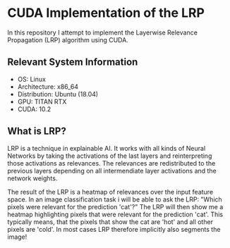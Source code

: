 # CUDA Implementation of the LRP
In this repository I attempt to implement the Layerwise Relevance Propagation (LRP) algorithm using CUDA.

## Relevant System Information
* OS: Linux
* Architecture: x86_64
* Distribution: Ubuntu (18.04)
* GPU: TITAN RTX
* CUDA: 10.2

## What is LRP?
LRP is a technique in explainable AI. It works with all kinds of Neural Networks by taking the activations of the last layers and reinterpreting those activations as relevances. The relevances are redistributed to the previous layers depending on all intermendiate layer activations and the network weights.

The result of the LRP is a heatmap of relevances over the input feature space. In an image classification task i will be able to ask the LRP: "Which pixels were relevant for the prediction 'cat'?" The LRP will then show me a heatmap highlighting pixels that were relevant for the prediction 'cat'. This typically means, that the pixels that show the cat are 'hot' and all other pixels are 'cold'. In most cases LRP therefore implicitly also segments the image!
